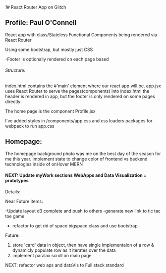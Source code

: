 1# React Router App on Glitch

## Profile: Paul O'Connell

React app with class/Stateless Functional Components being rendered via React Router

Using some bootstrap, but mostly just CSS

-Footer is optionally rendered on each page based

###### Structure:

index.html contains the #'main' element where our react app will be.
app.jsx uses React Router to serve the pages(components) into index.html
the header is rendered in app, but the footer is only rendered on some pages directly

The home page is the component Profile.jsx

I've added styles in /components/app.css and css loaders packages for webpack to run app.css

## Homepage:

The homepage background photo was me on the best day of the season for me this year.
Implement state to change color of frontend vs backend technologies inside of onHover MERN

#### NEXT: Update myWork sections WebApps and Data Visualization = prototypes

Details:

Near Future items:

-Update layout d3 complete and push to others
-generate new link to tic tac toe game

- refactor to get rid of space bigspace class and use bootstrap



Future: 
1) store 'card' data in object, then have single implementaion of a row & dynamicly populate row as it iterates over the data
2) implement paralax scroll on main page


NEXT: refactor web aps and dataVis to Full stack standard
